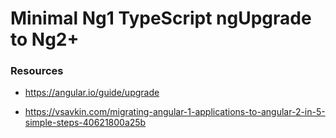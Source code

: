 # Minimal Ng1 TypeScript ngUpgrade to Ng2+

### Resources

- https://angular.io/guide/upgrade

- https://vsavkin.com/migrating-angular-1-applications-to-angular-2-in-5-simple-steps-40621800a25b